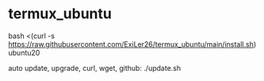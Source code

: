 # termux_ubuntu

bash <(curl -s https://raw.githubusercontent.com/ExiLer26/termux_ubuntu/main/install.sh) ubuntu20

auto update, upgrade, curl, wget, github: ./update.sh
